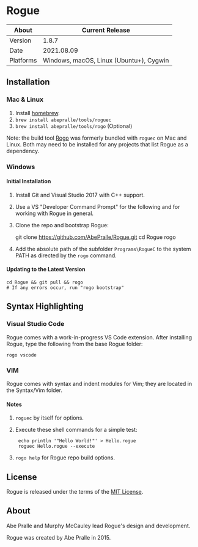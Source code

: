 Rogue
=====

About     | Current Release
----------|-----------------------
Version   | 1.8.7
Date      | 2021.08.09
Platforms | Windows, macOS, Linux (Ubuntu+), Cygwin

## Installation

### Mac & Linux

1. Install [homebrew](https://brew.sh).
2. `brew install abepralle/tools/roguec`
3. `brew install abepralle/tools/rogo` (Optional)

Note: the build tool [Rogo](https://github.com/AbePralle/Rogo) was formerly bundled with `roguec` on Mac and Linux. Both may need to be installed for any projects that list Rogue as a dependency.

### Windows
#### Initial Installation
1. Install Git and Visual Studio 2017 with C++ support.

2. Use a VS "Developer Command Prompt" for the following and for working with Rogue in general.

3. Clone the repo and bootstrap Rogue:

    git clone https://github.com/AbePralle/Rogue.git
    cd Rogue
    rogo

4. Add the absolute path of the subfolder `Programs\RogueC` to the system PATH as directed by the `rogo` command.

#### Updating to the Latest Version

    cd Rogue && git pull && rogo
    # If any errors occur, run "rogo bootstrap"

## Syntax Highlighting

### Visual Studio Code

Rogue comes with a work-in-progress VS Code extension. After installing Rogue, type the following from the base Rogue folder:
```
rogo vscode
```

### VIM

Rogue comes with syntax and indent modules for Vim; they are located in the Syntax/Vim folder.


#### Notes

1. `roguec` by itself for options.

2. Execute these shell commands for a simple test:

        echo println '"Hello World!"' > Hello.rogue
        roguec Hello.rogue --execute

3. `rogo help` for Rogue repo build options.


## License
Rogue is released under the terms of the [MIT License](https://opensource.org/licenses/MIT).

## About
Abe Pralle and Murphy McCauley lead Rogue's design and development.

Rogue was created by Abe Pralle in 2015.

